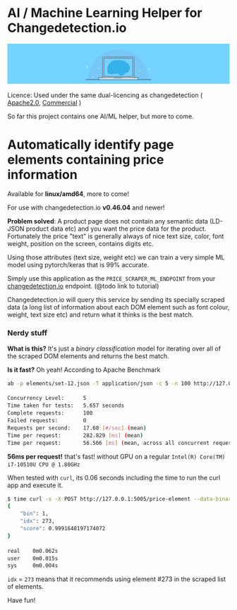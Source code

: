 # AI / Machine Learning Helper for Changedetection.io

<img src="docs/AI-MachineLearning-scraper.jpg" alt="Ai Machine Learning scraper for changedetection.io product prices" title="Ai Machine Learning scraper for changedetection.io product prices" />

Licence: Used under the same dual-licencing as changedetection ( [Apache2.0](COMMERCIAL_LICENCE.md), [Commercial](COMMERCIAL_LICENCE.md) )

So far this project contains one AI/ML helper, but more to come.

# Automatically identify page elements containing price information

Available for **linux/amd64**, more to come!

For use with changedetection.io **v0.46.04** and newer!


**Problem solved**: A product page does not contain any semantic data (LD-JSON product data etc) and you want the price data for the product.
Fortunately the price "text" is generally always of nice text size, color, font weight, position on the screen, contains 
digits etc.

Using those attributes (text size, weight etc) we can train a very simple ML model using pytorch/keras that is 99% accurate.

Simply use this application as the `PRICE_SCRAPER_ML_ENDPOINT` from your [changedetection.io](https://github.com/dgtlmoon/changedetection.io) endpoint. 
(@todo link to tutorial)

Changedetection.io will query this service by sending its specially scraped data (a long list of information about each 
DOM element such as font colour, weight, text size etc) and return what it thinks is the best match.

### Nerdy stuff

**What is this?** It's just a _binary classification_ model for iterating over all of the scraped DOM elements and
returns the best match.

**Is it fast?** Oh yeah! According to Apache Benchmark

```bash
ab -p elements/set-12.json -T application/json -c 5 -n 100 http://127.0.0.1:5005/price-element

Concurrency Level:      5
Time taken for tests:   5.657 seconds
Complete requests:      100
Failed requests:        0
Requests per second:    17.68 [#/sec] (mean)
Time per request:       282.829 [ms] (mean)
Time per request:       56.566 [ms] (mean, across all concurrent requests)

```

**56ms per request!** that's fast! without GPU on a regular `Intel(R) Core(TM) i7-10510U CPU @ 1.80GHz`

When tested with `curl`, its 0.06 seconds including the time to run the curl app and execute it.

```bash
$ time curl -s -X POST http://127.0.0.1:5005/price-element --data-binary @elements/set-12.json -H "Content-Type: application/json"|python -mjson.tool
{
    "bin": 1,
    "idx": 273,
    "score": 0.9991648197174072
}

real    0m0.062s
user    0m0.015s
sys     0m0.004s

```

`idx` = `273` means that it recommends using element #273 in the scraped list of elements.


Have fun!
